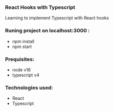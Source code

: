 ### React Hooks with Typescript

Learning to implement Typescript with React hooks

### Runing project on localhost:3000 :

- npm install
- npm start

### Prequisites:

- node v16
- typescript v4

### Technologies used:

- React
- Typescript
